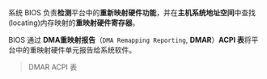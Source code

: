 系统 BIOS 负责**检测**平台中的**重新映射硬件功能**，并在**主机系统地址空间**中查找(locating)内存映射的**重映射硬件寄存器**。

BIOS 通过 **DMA重映射报告**（`DMA Remapping Reporting`, **DMAR**）**ACPI 表**将平台中的重映射硬件单元报告给系统软件。

> DMAR ACPI 表

